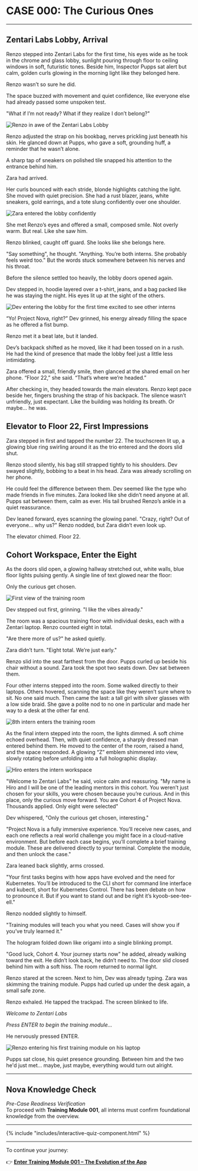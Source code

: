 # CASE 000: The Curious Ones

---

## Zentari Labs Lobby, Arrival

Renzo stepped into Zentari Labs for the first time, his eyes wide as he took in the chrome and glass lobby, sunlight pouring through floor to ceiling windows in soft, futuristic tones. Beside him, Inspector Pupps sat alert but calm, golden curls glowing in the morning light like they belonged here.

Renzo wasn’t so sure he did.

The space buzzed with movement and quiet confidence, like everyone else had already passed some unspoken test.

"What if I’m not ready? What if they realize I don’t belong?"

![Renzo in awe of the Zentari Labs Lobby](../assets/case-000/renzo-lobby.jpg)

Renzo adjusted the strap on his bookbag, nerves prickling just beneath his skin.
He glanced down at Pupps, who gave a soft, grounding huff, a reminder that he wasn’t alone.

A sharp tap of sneakers on polished tile snapped his attention to the entrance behind him.

Zara had arrived.

Her curls bounced with each stride, blonde highlights catching the light. She moved with quiet precision. She had a rust blazer, jeans, white sneakers, gold earrings, and a tote slung confidently over one shoulder.

![Zara entered the lobby confidently](../assets/case-000/zara-lobby.jpg)

She met Renzo’s eyes and offered a small, composed smile.
Not overly warm. But real. Like she saw him.

Renzo blinked, caught off guard.
She looks like she belongs here.

"Say something", he thought. "Anything. You’re both interns. She probably feels weird too."
But the words stuck somewhere between his nerves and his throat.

Before the silence settled too heavily, the lobby doors opened again.

Dev stepped in, hoodie layered over a t-shirt, jeans, and a bag packed like he was staying the night. His eyes lit up at the sight of the others.

![Dev entering the lobby for the first time excited to see other interns](../assets/case-000/dev-lobby.jpg)

“Yo! Project Nova, right?” Dev grinned, his energy already filling the space as he offered a fist bump.

Renzo met it a beat late, but it landed.

Dev’s backpack shifted as he moved, like it had been tossed on in a rush. He had the kind of presence that made the lobby feel just a little less intimidating.

Zara offered a small, friendly smile, then glanced at the shared email on her phone.
“Floor 22,” she said. “That’s where we’re headed.”

After checking in, they headed towards the main elevators. Renzo kept pace beside her, fingers brushing the strap of his backpack. The silence wasn’t unfriendly, just expectant. Like the building was holding its breath. Or maybe… he was.

## Elevator to Floor 22, First Impressions

Zara stepped in first and tapped the number 22. The touchscreen lit up, a glowing blue ring swirling around it as the trio entered and the doors slid shut.

Renzo stood silently, his bag still strapped tightly to his shoulders. Dev swayed slightly, bobbing to a beat in his head. Zara was already scrolling on her phone.

He could feel the difference between them. Dev seemed like the type who made friends in five minutes. Zara looked like she didn’t need anyone at all. Pupps sat between them, calm as ever. His tail brushed Renzo’s ankle in a quiet reassurance.

Dev leaned forward, eyes scanning the glowing panel. "Crazy, right? Out of everyone… why us?" Renzo nodded, but Zara didn’t even look up.

The elevator chimed. Floor 22.

## Cohort Workspace, Enter the Eight

As the doors slid open, a glowing hallway stretched out, white walls, blue floor lights pulsing gently. A single line of text glowed near the floor:

Only the curious get chosen.

![First view of the training room](../assets/case-000/scene-4.png)

Dev stepped out first, grinning. "I like the vibes already."

The room was a spacious training floor with individual desks, each with a Zentari laptop. Renzo counted eight in total. 

"Are there more of us?" he asked quietly.

Zara didn’t turn. "Eight total. We’re just early."

Renzo slid into the seat farthest from the door. Pupps curled up beside his chair without a sound. Zara took the spot two seats down. Dev sat between them. 

Four other interns stepped into the room. Some walked directly to their laptops. Others hovered, scanning the space like they weren’t sure where to sit. No one said much. Then came the last: a tall girl with silver glasses with a low side braid. She gave a polite nod to no one in particular and made her way to a desk at the other far end.

![8th intern enters the training room](../assets/case-000/scene-5.png)

As the final intern stepped into the room, the lights dimmed. A soft chime echoed overhead. Then, with quiet confidence, a sharply dressed man entered behind them. He moved to the center of the room, raised a hand, and the space responded. A glowing “Z” emblem shimmered into view, slowly rotating before unfolding into a full holographic display.

![Hiro enters the intern workspace](../assets/case-000/hiro-orientation.jpg)

"Welcome to Zentari Labs" he said, voice calm and reassuring. "My name is Hiro and I will be one of the leading mentors in this cohort. You weren’t just chosen for your skills, you were chosen because you’re curious. And in this place, only the curious move forward. You are Cohort 4 of Project Nova. Thousands applied. Only eight were selected"

Dev whispered, "Only the curious get chosen, interesting."

"Project Nova is a fully immersive experience. You’ll receive new cases, and each one reflects a real world challenge you might face in a cloud-native environment. But before each case begins, you’ll complete a brief training module. These are delivered directly to your terminal. Complete the module, and then unlock the case."

Zara leaned back slightly, arms crossed.

"Your first tasks begins with how apps have evolved and the need for Kubernetes. You’ll be introduced to the CLI short for command line interface and kubectl, short for Kubernetes Control. There has been debate on how to pronounce it. But if you want to stand out and be right it’s kyoob-see-tee-ell."

Renzo nodded slightly to himself.

"Training modules will teach you what you need. Cases will show you if you’ve truly learned it."

The hologram folded down like origami into a single blinking prompt.

"Good luck, Cohort 4. Your journey starts now" he added, already walking toward the exit. He didn’t look back, he didn’t need to. The door slid closed behind him with a soft hiss. The room returned to normal light.

Renzo stared at the screen. Next to him, Dev was already typing. Zara was skimming the training module. Pupps had curled up under the desk again, a small safe zone.

Renzo exhaled. He tapped the trackpad. The screen blinked to life.

*Welcome to Zentari Labs*

*Press ENTER to begin the training module...*

He nervously pressed ENTER.

![Renzo entering his first training module on his laptop](../assets/case-000/renzo-on-laptop.jpg)

Pupps sat close, his quiet presence grounding. Between him and the two he'd just met… maybe, just maybe, everything would turn out alright.

---

## Nova Knowledge Check  
*Pre-Case Readiness Verification*  
To proceed with **Training Module 001**, all interns must confirm foundational knowledge from the overview.

---

{% include "includes/interactive-quiz-component.html" %}

---

To continue your journey:

👉 [**Enter Training Module 001 – The Evolution of the App**](../training-modules/tm-001.md)
